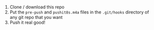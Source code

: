 1. Clone / download this repo
2. Put the `pre-push` and `pushit8s.m4a` files in the `.git/hooks` directory of any git repo that you want
3. Push it real good!
